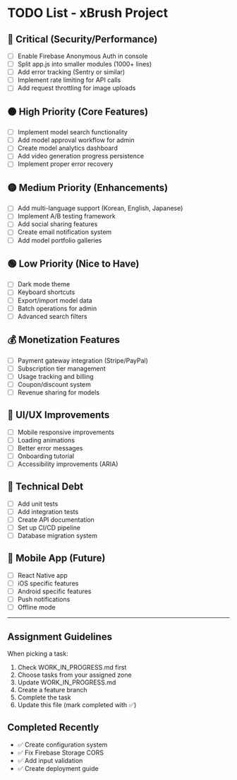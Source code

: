 # TODO List - xBrush Project

## 🔴 Critical (Security/Performance)
- [ ] Enable Firebase Anonymous Auth in console
- [ ] Split app.js into smaller modules (1000+ lines)
- [ ] Add error tracking (Sentry or similar)
- [ ] Implement rate limiting for API calls
- [ ] Add request throttling for image uploads

## 🟠 High Priority (Core Features)
- [ ] Implement model search functionality
- [ ] Add model approval workflow for admin
- [ ] Create model analytics dashboard
- [ ] Add video generation progress persistence
- [ ] Implement proper error recovery

## 🟡 Medium Priority (Enhancements)
- [ ] Add multi-language support (Korean, English, Japanese)
- [ ] Implement A/B testing framework
- [ ] Add social sharing features
- [ ] Create email notification system
- [ ] Add model portfolio galleries

## 🟢 Low Priority (Nice to Have)
- [ ] Dark mode theme
- [ ] Keyboard shortcuts
- [ ] Export/import model data
- [ ] Batch operations for admin
- [ ] Advanced search filters

## 💰 Monetization Features
- [ ] Payment gateway integration (Stripe/PayPal)
- [ ] Subscription tier management
- [ ] Usage tracking and billing
- [ ] Coupon/discount system
- [ ] Revenue sharing for models

## 🎨 UI/UX Improvements
- [ ] Mobile responsive improvements
- [ ] Loading animations
- [ ] Better error messages
- [ ] Onboarding tutorial
- [ ] Accessibility improvements (ARIA)

## 🔧 Technical Debt
- [ ] Add unit tests
- [ ] Add integration tests
- [ ] Create API documentation
- [ ] Set up CI/CD pipeline
- [ ] Database migration system

## 📱 Mobile App (Future)
- [ ] React Native app
- [ ] iOS specific features
- [ ] Android specific features
- [ ] Push notifications
- [ ] Offline mode

---

## Assignment Guidelines

When picking a task:
1. Check WORK_IN_PROGRESS.md first
2. Choose tasks from your assigned zone
3. Update WORK_IN_PROGRESS.md
4. Create a feature branch
5. Complete the task
6. Update this file (mark completed with ✅)

## Completed Recently
- ✅ Create configuration system
- ✅ Fix Firebase Storage CORS
- ✅ Add input validation
- ✅ Create deployment guide